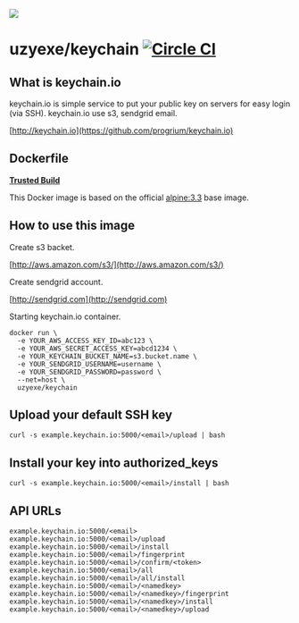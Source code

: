 [![](https://badge.imagelayers.io/uzyexe/keychain:latest.svg)](https://imagelayers.io/?images=uzyexe/keychain:latest 'Get your own badge on imagelayers.io')

# uzyexe/keychain [![Circle CI](https://circleci.com/gh/uzyexe/dockerfile-keychain.svg?style=svg)](https://circleci.com/gh/uzyexe/dockerfile-keychain)

## What is keychain.io

keychain.io is simple service to put your public key on servers for easy login (via SSH).
keychain.io use s3, sendgrid email.

[http://keychain.io](https://github.com/progrium/keychain.io)

## Dockerfile

[**Trusted Build**](https://hub.docker.com/r/uzyexe/keychain/)

This Docker image is based on the official [alpine:3.3](https://hub.docker.com/_/alpine/) base image.

## How to use this image

Create s3 backet.

[http://aws.amazon.com/s3/](http://aws.amazon.com/s3/)

Create sendgrid account.

[http://sendgrid.com](http://sendgrid.com)

Starting keychain.io container.

```
docker run \
  -e YOUR_AWS_ACCESS_KEY_ID=abc123 \
  -e YOUR_AWS_SECRET_ACCESS_KEY=abcd1234 \
  -e YOUR_KEYCHAIN_BUCKET_NAME=s3.bucket.name \
  -e YOUR_SENDGRID_USERNAME=username \
  -e YOUR_SENDGRID_PASSWORD=password \
  --net=host \
  uzyexe/keychain
```

## Upload your default SSH key

```
curl -s example.keychain.io:5000/<email>/upload | bash
```

## Install your key into authorized_keys

```
curl -s example.keychain.io:5000/<email>/install | bash
```

## API URLs

```
example.keychain.io:5000/<email>
example.keychain.io:5000/<email>/upload
example.keychain.io:5000/<email>/install
example.keychain.io:5000/<email>/fingerprint
example.keychain.io:5000/<email>/confirm/<token>
example.keychain.io:5000/<email>/all
example.keychain.io:5000/<email>/all/install
example.keychain.io:5000/<email>/<namedkey>
example.keychain.io:5000/<email>/<namedkey>/fingerprint
example.keychain.io:5000/<email>/<namedkey>/install
example.keychain.io:5000/<email>/<namedkey>/upload
```

